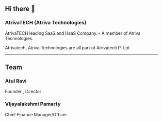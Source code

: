 ## Hi there 👋
### AtrivaTECH (Atriva Technologies)
<!--

**Here are some ideas to get you started:**

🙋‍♀️ A short introduction - what is your organization all about?
🌈 Contribution guidelines - how can the community get involved?
👩‍💻 Useful resources - where can the community find your docs? Is there anything else the community should know?
🍿 Fun facts - what does your team eat for breakfast?
🧙 Remember, you can do mighty things with the power of [Markdown](https://docs.github.com/github/writing-on-github/getting-started-with-writing-and-formatting-on-github/basic-writing-and-formatting-syntax)
-->
AtrivaTECH leading SaaS and HaaS Company. - A member of Atriva Technologies. 

Atrivatech, Atriva Technologies are all part of Atrivatech P. Ltd.

<hr width = 100% height = 2>

## Team
### Atul Ravi
Founder , Director

### Vijayalakshmi Pamarty
Chief Finance Manager/Officer
